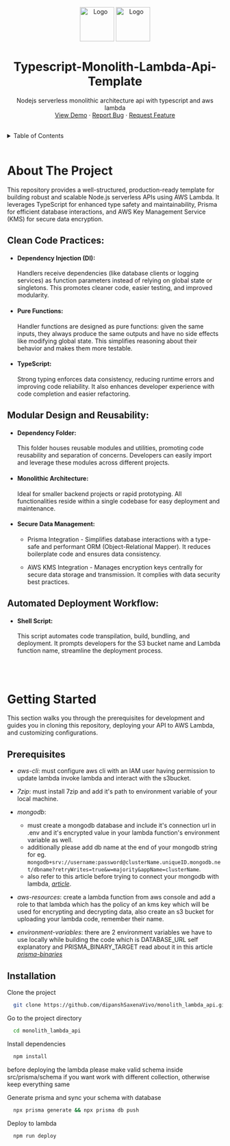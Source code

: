 <div align="center">
    <img src="https://imgs.search.brave.com/I7vrfjMkMvDaF-2s0jNYZUV8ktA1uTggOWQAxxES0Q8/rs:fit:500:0:0:0/g:ce/aHR0cHM6Ly9zdGF0/aWMtMDAuaWNvbmR1/Y2suY29tL2Fzc2V0/cy4wMC90eXBlc2Ny/aXB0LWljb24taWNv/bi0xMDI0eDEwMjQt/dmgzcGZlejgucG5n" alt="Logo" width="80" height="80">
  <a href="https://github.com/degenta69/repo_name">
    <img src="https://icon.icepanel.io/AWS/svg/Compute/Lambda.svg" alt="Logo" width="80" height="80">
  </a>

<h1 align="center">
Typescript-Monolith-Lambda-Api-Template
</h1>

  <p align="center">
    Nodejs serverless monolithic architecture api with typescript and aws lambda
    <br />
    <!-- <a href="https://github.com/github_username/repo_name"><strong>Explore the docs »</strong></a> -->
    <!-- <br /> -->
    <!-- <br /> -->
    <a href="https://github.com/github_username/repo_name">View Demo</a>
    ·
    <a href="https://github.com/github_username/repo_name/issues/new?labels=bug&template=bug-report---.md">Report Bug</a>
    ·
    <a href="https://github.com/github_username/repo_name/issues/new?labels=enhancement&template=feature-request---.md">Request Feature</a>
  </p>
</div>

<br/>

<details>
  <summary>Table of Contents</summary>
  <ol>
    <li>
      <a href="#about-the-project">About The Project</a>
      <ul>
        <li><a href="#clean-code-practices">Clean Code Practices</a></li>
        <li><a href="#modular-design-and-reusability">Modular Design and Reusability</a></li>
        <li><a href="#automated-deployment-workflow">Automated Deployment Workflow</a></li>
      </ul>
    </li>
    <li>
      <a href="#getting-started">Getting Started</a>
      <ul>
        <li><a href="#prerequisites">Prerequisites</a></li>
        <li><a href="#installation">Installation</a></li>
      </ul>
    </li>
    <!-- <li><a href="#usage">Usage</a></li>
    <li><a href="#roadmap">Roadmap</a></li>
    <li><a href="#contributing">Contributing</a></li>
    <li><a href="#license">License</a></li>
    <li><a href="#contact">Contact</a></li>
    <li><a href="#acknowledgments">Acknowledgments</a></li> -->
  </ol>
</details>

<br/>

# About The Project

This repository provides a well-structured, production-ready template for building robust and scalable Node.js serverless APIs using AWS Lambda. It leverages TypeScript for enhanced type safety and maintainability, Prisma for efficient database interactions, and AWS Key Management Service (KMS) for secure data encryption.

## Clean Code Practices:

- #### Dependency Injection (DI):

  Handlers receive dependencies (like database clients or logging services) as function parameters instead of relying on global state or singletons. This promotes cleaner code, easier testing, and improved modularity.

- #### Pure Functions:

  Handler functions are designed as pure functions: given the same inputs, they always produce the same outputs and have no side effects like modifying global state. This simplifies reasoning about their behavior and makes them more testable.

- #### TypeScript:
  Strong typing enforces data consistency, reducing runtime errors and improving code reliability. It also enhances developer experience with code completion and easier refactoring.

## Modular Design and Reusability:

- #### Dependency Folder:

  This folder houses reusable modules and utilities, promoting code reusability and separation of concerns. Developers can easily import and leverage these modules across different projects.

- #### Monolithic Architecture:

  Ideal for smaller backend projects or rapid prototyping. All functionalities reside within a single codebase for easy deployment and maintenance.

- #### Secure Data Management:

  - Prisma Integration - Simplifies database interactions with a type-safe and performant ORM (Object-Relational Mapper). It reduces boilerplate code and ensures data consistency.

  - AWS KMS Integration - Manages encryption keys centrally for secure data storage and transmission. It complies with data security best practices.

## Automated Deployment Workflow:

- #### Shell Script:
  This script automates code transpilation, build, bundling, and deployment. It prompts developers for the S3 bucket name and Lambda function name, streamline the deployment process.

<br/>
<br/>

# Getting Started
This section walks you through the prerequisites for development and guides you in cloning this repository, deploying your API to AWS Lambda, and customizing configurations.

## Prerequisites

  - *aws-cli*: must configure aws cli with an
  IAM user having permission to update lambda invoke lambda and interact with the s3bucket.

  - *7zip*: must install 7zip and add it's path to environment variable of your local machine.

  - *mongodb*: 
    - must create a mongodb database and include it's connection url in .env and it's encrypted value in your lambda function's environment variable as well. 
    - additionally please add db name at the end of your mongodb string for eg. `mongodb+srv://username:password@clusterName.uniqueID.mongodb.net/dbname?retryWrites=true&w=majority&appName=clusterName`.
    - also refer to this article before trying to connect your mongodb with lambda, [*article*](https://medium.com/@dipansh.dev.saxena/connecting-mongodb-atlas-to-aws-lambda-a-novices-tale-41ff0a5b3d8e).

  - *aws-resources*: create a lambda function from aws console and add a role to that lambda which has the policy of an kms key which will be used for encrypting and decrypting data, also create an s3 bucket for uploading your lambda code, remember their name.

  - *environment-variables*: there are 2 environment variables we have to use locally while building the code
  which is DATABASE_URL self explanatory and PRISMA_BINARY_TARGET read about it in this article [*prisma-binaries*](https://www.prisma.io/docs/orm/prisma-schema/overview/generators#binary-targets)

## Installation

Clone the project

```bash
  git clone https://github.com/dipanshSaxenaVivo/monolith_lambda_api.git
```

Go to the project directory

```bash
  cd monolith_lambda_api
```

Install dependencies

```bash
  npm install
```

before deploying the lambda please make valid schema inside src/prisma/schema if you want work with different collection, otherwise keep everything same

Generate prisma and sync your schema with database

```bash
  npx prisma generate && npx prisma db push
```

Deploy to lambda

```bash
  npm run deploy
```
